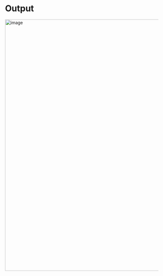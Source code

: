 # Output
<img width="550" height="825" alt="image" src="https://github.com/user-attachments/assets/0420a90c-0d2a-48bb-a46f-07ee87e9121f" />

